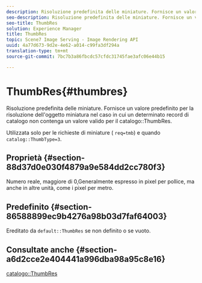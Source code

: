 ```yaml
---
description: Risoluzione predefinita delle miniature. Fornisce un valore predefinito per la risoluzione dell'oggetto miniatura nel caso in cui un determinato record catalogo non contenga un valore ThumbRes valido per il catalogo.
seo-description: Risoluzione predefinita delle miniature. Fornisce un valore predefinito per la risoluzione dell'oggetto miniatura nel caso in cui un determinato record catalogo non contenga un valore ThumbRes valido per il catalogo.
seo-title: ThumbRes
solution: Experience Manager
title: ThumbRes
topic: Scene7 Image Serving - Image Rendering API
uuid: 4a77d673-9d2e-4e62-a014-c99fa3df294a
translation-type: tm+mt
source-git-commit: 7bc7b3a86fbcdc57cfdc31745fae3afc06e44b15

---
```



# ThumbRes{#thumbres}

Risoluzione predefinita delle miniature. Fornisce un valore predefinito per la risoluzione dell&#39;oggetto miniatura nel caso in cui un determinato record di catalogo non contenga un valore valido per il catalogo::ThumbRes.

Utilizzata solo per le richieste di miniature ( `req=tmb`) e quando `catalog::ThumbType=3`.

## Proprietà {#section-88d37d0e030f4879a9e584dd2cc780f3}

Numero reale, maggiore di 0,Generalmente espresso in pixel per pollice, ma anche in altre unità, come i pixel per metro.

## Predefinito {#section-86588899ec9b4276a98b03d7faf64003}

Ereditato da `default::ThumbRes` se non definito o se vuoto.

## Consultate anche {#section-a6d2cce2e404441a996dba98a95c8e16}

[catalogo::ThumbRes](../../../../../is-api/image-catalog/image-serving-api-ref/c-image-catalog-reference/c-image-svg-data-reference/c-image-data-reference/r-thumbres-cat.md#reference-eedb9991397347c3bed5bd0a785c4c69)
